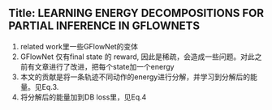 ## Title: LEARNING ENERGY DECOMPOSITIONS FOR PARTIAL INFERENCE IN GFLOWNETS
1. related work里一些GFlowNet的变体 
2. GFlowNet 仅有final state 的 reward, 因此是稀疏，会造成一些问题。对此之前有文章进行了改进，把每个state加一个energy
3. 本文的贡献是将一条轨迹不同动作的energy进行分解，并学习到分解后的能量。见Eq.3.
4. 将分解后的能量加到DB loss里，见Eq.4